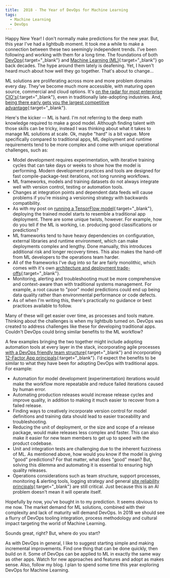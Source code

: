 ```yaml
---
title:  2018 - The Year of DevOps for Machine Learning
tags:
  - Machine Learning
  - DevOps
---
```


Happy New Year! I don't normally make predictions for the new year. But, this year I've had a lightbulb moment. It took me a while to make a connection between these two seemingly independent trends. I've been following and working with them for a long time. The foundations of both [DevOps](https://en.wikipedia.org/wiki/DevOps#Definitions_and_History){:target="_blank"} and [Machine Learning (ML)](https://en.wikipedia.org/wiki/Machine_learning#History_and_relationships_to_other_fields){:target="_blank"} go back decades. The hype around them lately is deafening. Yet, I haven't heard much about how well they go together. That's about to change...

<!--more-->

ML solutions are proliferating across more and more problem domains every day. They've become much more accessible, with maturing open source, commercial and cloud options. It's [on the radar for most enterprise CIO's](https://www.cio.com/article/3233310/cio-role/ai-and-machine-learning-are-forcing-cios-to-rethink-it-strategies.html){:target="_blank"}, even in traditionally late-adopting industries. And, [being there early gets you the largest competitive advantage](https://www.technologyreview.com/s/603872/machine-learning-the-new-proving-ground-for-competitive-advantage/){:target="_blank"}.

Here's the kicker -- ML is hard. I'm not referring to the deep math knowledge required to make a good model. Although finding talent with those skills can be tricky, instead I was thinking about what it takes to manage ML solutions at scale. Ok, maybe "hard" is a bit vague. More specifically compared to traditional apps, ML deployment and runtime requirements tend to be more complex and come with unique operational challenges, such as:

- Model development requires experimentation, with iterative training cycles that can take days or weeks to show how the model is performing. Modern development practices and tools are designed for fast compile-package-test iterations, not long running workflows.
- ML frameworks, models and training datasets do not always integrate well with version control, testing or automation tools.
- Changes at integration points and dependent data feeds will cause problems if you're missing a versioning strategy with backwards compatibility.
- As with my post on [running a TensorFlow model](/2017/12/04/running-tensorflow-p1){:target="_blank"}, deploying the trained model starts to resemble a traditional app deployment. There are some unique twists, however. For example, how do you tell if the ML is working, i.e. producing good classifications or predictions?
- ML frameworks tend to have heavy dependencies on configuration, external libraries and runtime environment, which can make deployments complex and lengthy. Done manually, this introduces additional risk and longer recovery times. This also makes the hand-off from ML developers to the operations team harder.
- All of the frameworks I've dug into so far are fairly monolithic, which comes with it's own [architecture and deployment trade-offs](https://martinfowler.com/articles/microservice-trade-offs.html){:target="_blank"}.
- Monitoring, alerting and troubleshooting must be more comprehensive and context-aware than with traditional systems management. For example, a root cause to "poor" model predictions could end up being data quality rather than environmental performance or code defects.
- As of when I'm writing this, there's practically no guidance or best practices available to follow.

Many of these will get easier over time, as processes and tools mature. Thinking about the challenges is when my lightbulb turned on. DevOps was created to address challenges like these for developing traditional apps. Couldn't DevOps could bring similar benefits to the ML workflow?

A few examples bringing the two together might include adopting automation tools at every layer in the stack, incorporating agile processes [with a DevOps friendly team structure](http://web.devopstopologies.com/#team-topologies){:target="_blank"} and incorporating [12-Factor App principals](https://12factor.net/){:target="_blank"}. I'd expect the benefits to be similar to what they have been for adopting DevOps with traditional apps. For example:

- Automation for model development (experimentation) iterations would make the workflow more repeatable and reduce failed iterations caused by human error.
- Automating production releases would increase release cycles and improve quality, in addition to making it much easier to recover from a failed release.
- Finding ways to creatively incorporate version control for model definitions and training data should lead to easier traceability and troubleshooting.
- Reducing the unit of deployment, or the size and scope of a release package, would make releases less complex and faster. This can also make it easier for new team members to get up to speed with the product codebase.
- Unit and integration tests are challenging due to the inherent fuzziness of ML. As mentioned above, how would you know if the model is giving "good" predictions? For that matter, what does "good" mean? But, solving this dilemma and automating it is essential to ensuring high quality releases.
- Operations considerations such as team structure, support processes, monitoring & alerting tools, logging strategy and general [site reliability principals](https://landing.google.com/sre/book.html){:target="_blank"} are still critical. Just because this is an AI problem doesn't mean it will operate itself.

Hopefully by now, you've bought in to my prediction. It seems obvious to me now. The market demand for ML solutions, combined with their complexity and lack of maturity will demand DevOps. In 2018 we should see a flurry of DevOps tooling integration, process methodology and cultural impact targeting the world of Machine Learning.

Sounds great, right? But, where do you start?

As with DevOps in general, I like to suggest starting simple and making incremental improvements. Find one thing that can be done quickly, then build on it. Some of DevOps can be applied to ML in exactly the same way as other apps. Watch for new approaches and features and adopt as makes sense. Also, follow my blog. I plan to spend some time this year exploring DevOps for Machine Learning.
